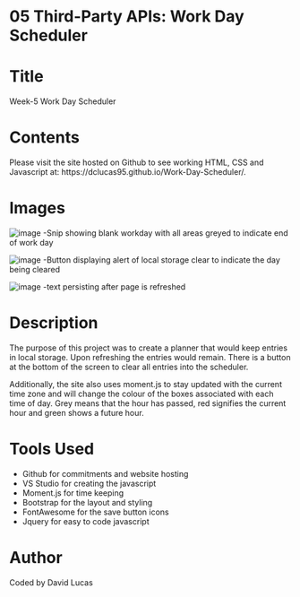 # 05 Third-Party APIs: Work Day Scheduler
# Title
<p>Week-5 Work Day Scheduler</p>

# Contents
<p>Please visit the site hosted on Github to see working HTML, CSS and Javascript at:
https://dclucas95.github.io/Work-Day-Scheduler/.</p>


# Images
![image](https://user-images.githubusercontent.com/69066157/93317336-b1a9f880-f850-11ea-868a-5c49506d6604.png)
-Snip showing blank workday with all areas greyed to indicate end of work day

![image](https://user-images.githubusercontent.com/69066157/93317440-d7370200-f850-11ea-9b92-488c54c1e140.png)
-Button displaying alert of local storage clear to indicate the day being cleared

![image](https://user-images.githubusercontent.com/69066157/93317549-fc2b7500-f850-11ea-822d-32f67e318206.png)
-text persisting after page is refreshed



# Description
<p>The purpose of this project was to create a planner that would keep entries in local storage. Upon refreshing the entries would remain. There is a button at the bottom of the screen to clear all entries into the scheduler. 
</p>

<p>Additionally, the site also uses moment.js to stay updated with the current time zone and will change the colour of the boxes associated with each time of day. Grey means that the hour has passed, red signifies the current hour and green shows a future hour.
</p>


# Tools Used
<ul>
<li>Github for commitments and website hosting </li>
<li>VS Studio for creating the javascript </li>
<li>Moment.js for time keeping </li>
<li>Bootstrap for the layout and styling </li>
<li>FontAwesome for the save button icons </li>
<li>Jquery for easy to code javascript </li>
</ul>

# Author
<p>Coded by David Lucas</p>
